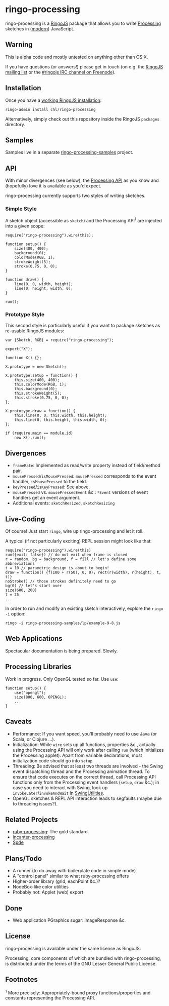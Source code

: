 # ringo-processing

ringo-processing is a [RingoJS](http://ringojs.org/) package that allows you to write [Processing](http://www.processing.org/) sketches in ([modern](https://developer.mozilla.org/en/New_in_JavaScript_1.8)) JavaScript.

## Warning

This is alpha code and mostly untested on anything other than OS X.

If you have questions (or answers!) please get in touch (on e.g. the [RingoJS mailing list](http://groups.google.com/group/ringojs) or the [#ringojs IRC channel on Freenode](irc://irc.freenode.net/ringojs)).

## Installation

Once you have a [working RingoJS installation](http://github.com/ringo/ringojs#readme):

    ringo-admin install chl/ringo-processing

Alternatively, simply check out this repository inside the RingoJS `packages` directory.

## Samples

Samples live in a separate [ringo-processing-samples](http://github.com/chl/ringo-processing-samples) project.

## API

With minor divergences (see below), the [Processing API](http://www.processing.org/reference/) as you know and (hopefully) love it is available as you'd expect.

ringo-processing currently supports two styles of writing sketches.

### Simple Style

A sketch object (accessible as `sketch`) and the Processing API<sup>1</sup> are injected into a given scope:

    require("ringo-processing").wire(this);

    function setup() {
        size(400, 400);
        background(0);
        colorMode(RGB, 1);
        strokeWeight(5);
        stroke(0.75, 0, 0);
    }

    function draw() {
        line(0, 0, width, height);
        line(0, height, width, 0);
    }
    
    run();

### Prototype Style

This second style is particularly useful if you want to package sketches as re-usable RingoJS modules:

    var {Sketch, RGB} = require("ringo-processing");

    export("X");

    function X() {};

    X.prototype = new Sketch();

    X.prototype.setup = function() {
        this.size(400, 400);
        this.colorMode(RGB, 1);
        this.background(0);
        this.strokeWeight(5);
        this.stroke(0.75, 0, 0);
    };

    X.prototype.draw = function() {
        this.line(0, 0, this.width, this.height);
        this.line(0, this.height, this.width, 0);
    };

    if (require.main == module.id)
        new X().run();

## Divergences

- `frameRate`: Implemented as read/write property instead of field/method pair.
- `mousePressed`/`isMousePressed`: `mousePressed` corresponds to the event handler, `isMousePressed` to the field.
- `keyPressed`/`isKeyPressed`: See above.
- `mousePressed` vs. `mousePressedEvent` &c.: `*Event` versions of event handlers get an event argument.
- Additional events: `sketchResized`, `sketchResizing`

## Live-Coding

Of course! Just start `ringo`, wire up ringo-processing and let it roll.

A typical (if not particularly exciting) REPL session might look like that:

    require("ringo-processing").wire(this)
    run({exit: false}) // do not exit when frame is closed
    r = random, bg = background, f = fill // let's define some abbreviations
    t = 10 // parametric design is about to begin!
    draw = function() {f(100 + r(50), 0, 0); rect(r(width), r(height), t, t)}
    noStroke() // those strokes definitely need to go
    bg(0) // let's start over
    size(600, 200)
    t = 25
    ...

In order to run and modify an existing sketch interactively, explore the `ringo` `-i` option:

    ringo -i ringo-processing-samples/lp/example-9-8.js

## Web Applications

Spectacular documentation is being prepared. Slowly.

## Processing Libraries

Work in progress. Only OpenGL tested so far. Use `use`:

    function setup() {
        use("opengl");
        size(800, 600, OPENGL);
        ...
    }

## Caveats

- Performance: If you want speed, you'll probably need to use Java (or Scala, or Clojure ...).
- Initialization: While `wire` sets up all functions, properties &c., actually using the Processing API will only work after calling `run` (which initializes the Processing applet). Apart from variable declarations, most initialization code should go into `setup`.
- Threading: Be advised that at least two threads are involved - the Swing event dispatching thread and the Processing animation thread. To ensure that code executes on the correct thread, call Processing API functions only from the Processing event handlers (`setup`, `draw` &c.); in case you need to interact with Swing, look up `invokeLater`/`invokeAndWait` in [SwingUtilities](http://java.sun.com/javase/6/docs/api/javax/swing/SwingUtilities.html).
- OpenGL sketches & REPL API interaction leads to segfaults (maybe due to threading issues?).

## Related Projects

- [ruby-processing](http://github.com/jashkenas/ruby-processing): The gold standard.
- [incanter-processing](http://data-sorcery.org/2009/08/30/processing-intro/)
- [Spde](http://technically.us/spde/About)

## Plans/Todo

- A runner (to do away with boilerplate code in simple mode)
- A "control panel" similar to what ruby-processing offers
- Higher-order library (grid, eachPoint &c.)?
- NodeBox-like color utilities
- Probably not: Applet (web) export

## Done

- Web application PGraphics sugar: imageResponse &c.

## License

ringo-processing is available under the same license as RingoJS.

Processing, core components of which are bundled with ringo-processing, is distributed under the terms of the GNU Lesser General Public License.

## Footnotes

<sup>1</sup> More precisely: Appropriately-bound proxy functions/properties and constants representing the Processing API.

